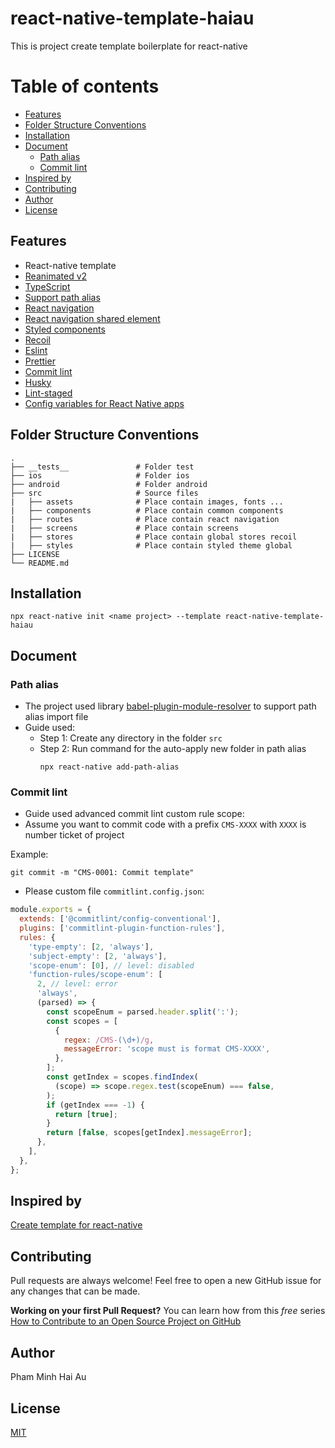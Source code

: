 # react-native-template-haiau
This is project create template boilerplate for react-native
# Table of contents
* [Features](#features)
* [Folder Structure Conventions](#folder-structure-conventions)    
* [Installation](#installation)
* [Document](#document)
  - [Path alias](#path-alias)
  - [Commit lint](#commit-lint)
* [Inspired by](#inspired-by)
* [Contributing](#contributing)
* [Author](#author)
* [License](#license)

## Features
 - React-native template
 - [Reanimated v2](https://docs.swmansion.com/react-native-reanimated/docs)  
 - [TypeScript](https://www.typescriptlang.org/)
 - [Support path alias](https://www.npmjs.com/package/babel-plugin-module-resolver)  
 - [React navigation](https://reactnavigation.org/docs/getting-started)
 - [React navigation shared element](https://github.com/IjzerenHein/react-navigation-shared-element)  
 - [Styled components](https://styled-components.com/)  
 - [Recoil](https://recoiljs.org/)
 - [Eslint](https://eslint.org/)
 - [Prettier](https://prettier.io/)
 - [Commit lint](https://github.com/conventional-changelog/commitlint)
 - [Husky](https://www.npmjs.com/package/husky)
 - [Lint-staged](https://www.npmjs.com/package/lint-staged)
 - [Config variables for React Native apps](https://github.com/luggit/react-native-config)
## Folder Structure Conventions
    .
    ├── __tests__               # Folder test
    ├── ios                     # Folder ios
    ├── android                 # Folder android
    ├── src                     # Source files
    |   ├── assets              # Place contain images, fonts ...
    |   ├── components          # Place contain common components
    |   ├── routes              # Place contain react navigation
    |   ├── screens             # Place contain screens
    |   ├── stores              # Place contain global stores recoil
    |   ├── styles              # Place contain styled theme global
    ├── LICENSE
    └── README.md


## Installation
```
npx react-native init <name project> --template react-native-template-haiau
```

## Document

### Path alias
- The project used library [babel-plugin-module-resolver](https://www.npmjs.com/package/babel-plugin-module-resolver) to support path alias import file
- Guide used: 
  - Step 1: Create any directory in the folder `src`
  - Step 2: Run command for the auto-apply new folder in path alias
    ```
    npx react-native add-path-alias
    ```

### Commit lint   
- Guide used advanced commit lint custom rule scope:
- Assume you want to commit code with a prefix `CMS-XXXX` with `XXXX` is number ticket of project

Example: 
```
git commit -m "CMS-0001: Commit template"
```
- Please custom file `commitlint.config.json`:

```javascript
module.exports = {
  extends: ['@commitlint/config-conventional'],
  plugins: ['commitlint-plugin-function-rules'],
  rules: {
    'type-empty': [2, 'always'],
    'subject-empty': [2, 'always'],
    'scope-enum': [0], // level: disabled
    'function-rules/scope-enum': [
      2, // level: error
      'always',
      (parsed) => {
        const scopeEnum = parsed.header.split(':');
        const scopes = [
          {
            regex: /CMS-(\d+)/g,
            messageError: 'scope must is format CMS-XXXX',
          },
        ];
        const getIndex = scopes.findIndex(
          (scope) => scope.regex.test(scopeEnum) === false,
        );
        if (getIndex === -1) {
          return [true];
        }
        return [false, scopes[getIndex].messageError];
      },
    ],
  },
};
```

## Inspired by
[Create template for react-native](https://github.com/Esemesek/react-native-new-template)

## Contributing
Pull requests are always welcome! Feel free to open a new GitHub issue for any changes that can be made.

**Working on your first Pull Request?** You can learn how from this *free* series [How to Contribute to an Open Source Project on GitHub](https://egghead.io/series/how-to-contribute-to-an-open-source-project-on-github)

## Author
Pham Minh Hai Au

## License
[MIT](./LICENSE)
